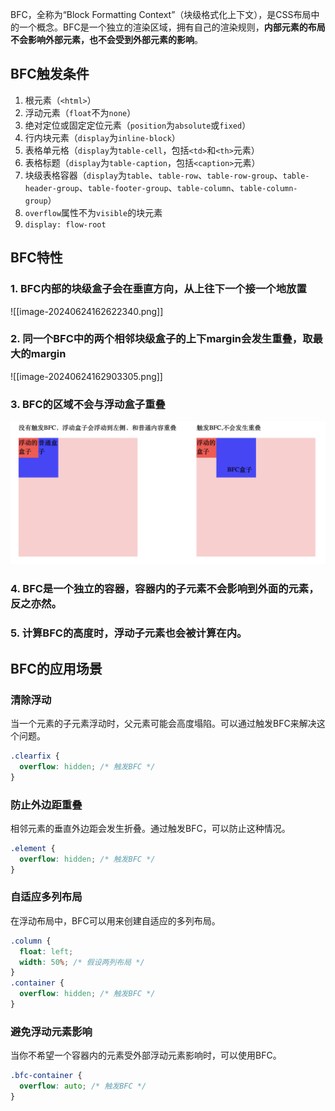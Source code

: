 BFC，全称为“Block Formatting Context”（块级格式化上下文），是CSS布局中的一个概念。BFC是一个独立的渲染区域，拥有自己的渲染规则，**内部元素的布局不会影响外部元素，也不会受到外部元素的影响**。

## BFC触发条件
1. 根元素（`<html>`）
2. 浮动元素（`float`不为`none`）
3. 绝对定位或固定定位元素（`position`为`absolute`或`fixed`）
4. 行内块元素（`display`为`inline-block`）
5. 表格单元格（`display`为`table-cell`，包括`<td>`和`<th>`元素）
6. 表格标题（`display`为`table-caption`，包括`<caption>`元素）
7. 块级表格容器（`display`为`table`、`table-row`、`table-row-group`、`table-header-group`、`table-footer-group`、`table-column`、`table-column-group`）
8. `overflow`属性不为`visible`的块元素
9. `display: flow-root`

## BFC特性
### 1. BFC内部的块级盒子会在垂直方向，从上往下一个接一个地放置
   ![[image-20240624162622340.png]]
   

### 2. 同一个BFC中的两个相邻块级盒子的上下margin会发生重叠，取最大的margin
   ![[image-20240624162903305.png]]


### 3. BFC的区域不会与浮动盒子重叠
![](CSS/assets/BFC/image-20240624165056767.png)




### 4. BFC是一个独立的容器，容器内的子元素不会影响到外面的元素，反之亦然。
### 5. 计算BFC的高度时，浮动子元素也会被计算在内。

## BFC的应用场景
### 清除浮动
当一个元素的子元素浮动时，父元素可能会高度塌陷。可以通过触发BFC来解决这个问题。
```css
.clearfix {
  overflow: hidden; /* 触发BFC */
}
```

### 防止外边距重叠
相邻元素的垂直外边距会发生折叠。通过触发BFC，可以防止这种情况。
```css
.element {
  overflow: hidden; /* 触发BFC */
}

```
### 自适应多列布局
在浮动布局中，BFC可以用来创建自适应的多列布局。
```css
.column {
  float: left;
  width: 50%; /* 假设两列布局 */
}
.container {
  overflow: hidden; /* 触发BFC */
}

```
### 避免浮动元素影响
当你不希望一个容器内的元素受外部浮动元素影响时，可以使用BFC。
```css
.bfc-container {
  overflow: auto; /* 触发BFC */
}

```
